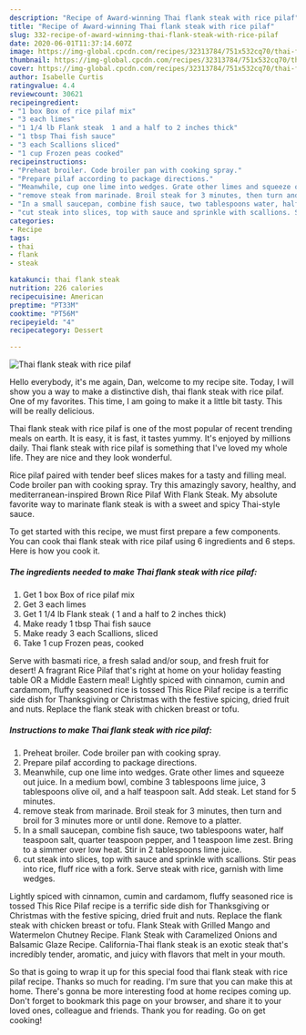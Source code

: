 ```yaml
---
description: "Recipe of Award-winning Thai flank steak with rice pilaf"
title: "Recipe of Award-winning Thai flank steak with rice pilaf"
slug: 332-recipe-of-award-winning-thai-flank-steak-with-rice-pilaf
date: 2020-06-01T11:37:14.607Z
image: https://img-global.cpcdn.com/recipes/32313784/751x532cq70/thai-flank-steak-with-rice-pilaf-recipe-main-photo.jpg
thumbnail: https://img-global.cpcdn.com/recipes/32313784/751x532cq70/thai-flank-steak-with-rice-pilaf-recipe-main-photo.jpg
cover: https://img-global.cpcdn.com/recipes/32313784/751x532cq70/thai-flank-steak-with-rice-pilaf-recipe-main-photo.jpg
author: Isabelle Curtis
ratingvalue: 4.4
reviewcount: 30621
recipeingredient:
- "1 box Box of rice pilaf mix"
- "3 each limes"
- "1 1/4 lb Flank steak  1 and a half to 2 inches thick"
- "1 tbsp Thai fish sauce"
- "3 each Scallions sliced"
- "1 cup Frozen peas cooked"
recipeinstructions:
- "Preheat broiler. Code broiler pan with cooking spray."
- "Prepare pilaf according to package directions."
- "Meanwhile, cup one lime into wedges. Grate other limes and squeeze out juice. In a medium bowl, combine 3 tablespoons lime juice, 3 tablespoons olive oil, and a half teaspoon salt. Add steak. Let stand for 5 minutes."
- "remove steak from marinade. Broil steak for 3 minutes, then turn and broil for 3 minutes more or until done. Remove to a platter."
- "In a small saucepan, combine fish sauce, two tablespoons water, half teaspoon salt, quarter teaspoon pepper, and 1 teaspoon lime zest. Bring to a simmer over low heat. Stir in 2 tablespoons lime juice."
- "cut steak into slices, top with sauce and sprinkle with scallions. Stir peas into rice, fluff rice with a fork. Serve steak with rice, garnish with lime wedges."
categories:
- Recipe
tags:
- thai
- flank
- steak

katakunci: thai flank steak 
nutrition: 226 calories
recipecuisine: American
preptime: "PT33M"
cooktime: "PT56M"
recipeyield: "4"
recipecategory: Dessert

---
```



![Thai flank steak with rice pilaf](https://img-global.cpcdn.com/recipes/32313784/751x532cq70/thai-flank-steak-with-rice-pilaf-recipe-main-photo.jpg)

Hello everybody, it's me again, Dan, welcome to my recipe site. Today, I will show you a way to make a distinctive dish, thai flank steak with rice pilaf. One of my favorites. This time, I am going to make it a little bit tasty. This will be really delicious.

Thai flank steak with rice pilaf is one of the most popular of recent trending meals on earth. It is easy, it is fast, it tastes yummy. It's enjoyed by millions daily. Thai flank steak with rice pilaf is something that I've loved my whole life. They are nice and they look wonderful.

Rice pilaf paired with tender beef slices makes for a tasty and filling meal. Code broiler pan with cooking spray. Try this amazingly savory, healthy, and mediterranean-inspired Brown Rice Pilaf With Flank Steak. My absolute favorite way to marinate flank steak is with a sweet and spicy Thai-style sauce.


To get started with this recipe, we must first prepare a few components. You can cook thai flank steak with rice pilaf using 6 ingredients and 6 steps. Here is how you cook it.

<!--inarticleads1-->

##### The ingredients needed to make Thai flank steak with rice pilaf:

1. Get 1 box Box of rice pilaf mix
1. Get 3 each limes
1. Get 1 1/4 lb Flank steak ( 1 and a half to 2 inches thick)
1. Make ready 1 tbsp Thai fish sauce
1. Make ready 3 each Scallions, sliced
1. Take 1 cup Frozen peas, cooked


Serve with basmati rice, a fresh salad and/or soup, and fresh fruit for desert! A fragrant Rice Pilaf that&#39;s right at home on your holiday feasting table OR a Middle Eastern meal! Lightly spiced with cinnamon, cumin and cardamom, fluffy seasoned rice is tossed This Rice Pilaf recipe is a terrific side dish for Thanksgiving or Christmas with the festive spicing, dried fruit and nuts. Replace the flank steak with chicken breast or tofu. 

<!--inarticleads2-->

##### Instructions to make Thai flank steak with rice pilaf:

1. Preheat broiler. Code broiler pan with cooking spray.
1. Prepare pilaf according to package directions.
1. Meanwhile, cup one lime into wedges. Grate other limes and squeeze out juice. In a medium bowl, combine 3 tablespoons lime juice, 3 tablespoons olive oil, and a half teaspoon salt. Add steak. Let stand for 5 minutes.
1. remove steak from marinade. Broil steak for 3 minutes, then turn and broil for 3 minutes more or until done. Remove to a platter.
1. In a small saucepan, combine fish sauce, two tablespoons water, half teaspoon salt, quarter teaspoon pepper, and 1 teaspoon lime zest. Bring to a simmer over low heat. Stir in 2 tablespoons lime juice.
1. cut steak into slices, top with sauce and sprinkle with scallions. Stir peas into rice, fluff rice with a fork. Serve steak with rice, garnish with lime wedges.


Lightly spiced with cinnamon, cumin and cardamom, fluffy seasoned rice is tossed This Rice Pilaf recipe is a terrific side dish for Thanksgiving or Christmas with the festive spicing, dried fruit and nuts. Replace the flank steak with chicken breast or tofu. Flank Steak with Grilled Mango and Watermelon Chutney Recipe. Flank Steak with Caramelized Onions and Balsamic Glaze Recipe. California-Thai flank steak is an exotic steak that&#39;s incredibly tender, aromatic, and juicy with flavors that melt in your mouth. 

So that is going to wrap it up for this special food thai flank steak with rice pilaf recipe. Thanks so much for reading. I'm sure that you can make this at home. There's gonna be more interesting food at home recipes coming up. Don't forget to bookmark this page on your browser, and share it to your loved ones, colleague and friends. Thank you for reading. Go on get cooking!
